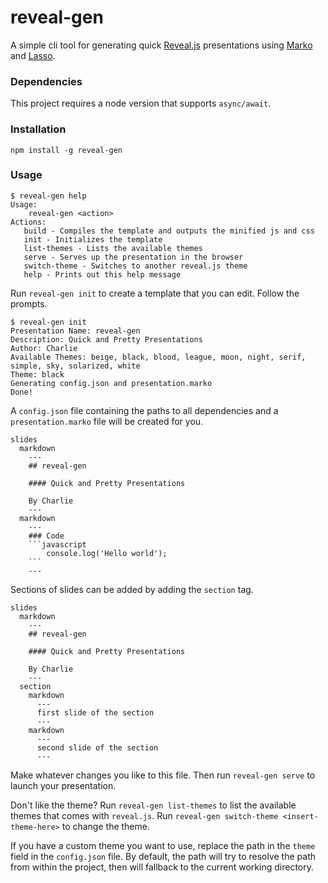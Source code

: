 # reveal-gen

A simple cli tool for generating quick [Reveal.js](https://github.com/hakimel/reveal.js) presentations using [Marko](https://github.com/marko-js/marko) and [Lasso](https://github.com/lasso-js/lasso).

### Dependencies
This project requires a node version that supports `async/await`.

### Installation

```
npm install -g reveal-gen
```

### Usage

```
$ reveal-gen help
Usage:
    reveal-gen <action>
Actions:
   build - Compiles the template and outputs the minified js and css
   init - Initializes the template
   list-themes - Lists the available themes
   serve - Serves up the presentation in the browser
   switch-theme - Switches to another reveal.js theme
   help - Prints out this help message
```

Run `reveal-gen init` to create a template that you can edit. Follow the prompts.

```
$ reveal-gen init
Presentation Name: reveal-gen
Description: Quick and Pretty Presentations
Author: Charlie
Available Themes: beige, black, blood, league, moon, night, serif, simple, sky, solarized, white
Theme: black
Generating config.json and presentation.marko
Done!
```

A `config.json` file containing the paths to all dependencies and a `presentation.marko` file will be created for you.
````
slides
  markdown
    ---
    ## reveal-gen

    #### Quick and Pretty Presentations

    By Charlie
    ---
  markdown
    ---
    ### Code
    ```javascript
        console.log('Hello world');
    ```
    ---
````

Sections of slides can be added by adding the `section` tag.

````
slides
  markdown
    ---
    ## reveal-gen

    #### Quick and Pretty Presentations

    By Charlie
    ---
  section
    markdown
      ---
      first slide of the section
      ---
    markdown
      ---
      second slide of the section
      ---
````

Make whatever changes you like to this file. Then run `reveal-gen serve` to launch your presentation.

Don't like the theme? Run `reveal-gen list-themes` to list the available themes that comes with `reveal.js`.
Run `reveal-gen switch-theme <insert-theme-here>` to change the theme.

If you have a custom theme you want to use, replace the path in the `theme` field in the `config.json` file. By
default, the path will try to resolve the path from within the project, then will fallback to the current working
directory.
